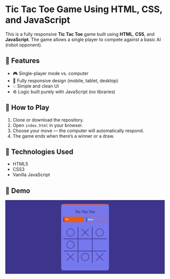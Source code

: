 # Tic Tac Toe Game Using HTML, CSS, and JavaScript

This is a fully responsive **Tic Tac Toe** game built using **HTML**, **CSS**, and **JavaScript**. The game allows a single player to compete against a basic AI (robot opponent).

## 🔧 Features

- 🎮 Single-player mode vs. computer
- 📱 Fully responsive design (mobile, tablet, desktop)
- 💡 Simple and clean UI
- ⚙️ Logic built purely with JavaScript (no libraries)

## 🚀 How to Play

1. Clone or download the repository.
2. Open `index.html` in your browser.
3. Choose your move — the computer will automatically respond.
4. The game ends when there’s a winner or a draw.

## 📁 Technologies Used

- HTML5
- CSS3
- Vanilla JavaScript

## 📸 Demo
![""](./Screenshot.png)
